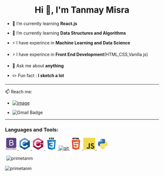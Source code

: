 <h1 align="center">Hi 👋, I'm Tanmay Misra</h1>

- 🔭 I’m currently learning **React.js**

- 🔭 I’m currently learning **Data Structures and Algorithms**

- ⚡ I have experince in **Machine Learning and Data Science**
- ⚡ I have experince in **Front End Development**(HTML,CSS,Vanilla js)

- 💬 Ask me about **anything**

- ✏️ Fun fact : **I sketch a lot**

---

 📫 Reach me: <br>
- <a href = "https://www.linkedin.com/in/tanmay-misra/">![image](https://user-images.githubusercontent.com/55577276/120760717-11a51400-c532-11eb-84d7-1f0964849d1e.png)</a>

- ![Gmail Badge](https://img.shields.io/badge/-Gmail-c14438?style=flat-square&logo=Gmail&logoColor=white&link=mailto:tanmaymisra6199@gmail.com)


---


<h3 align="left">Languages and Tools:</h3>
<p align="left"> <a href="https://getbootstrap.com" target="_blank"> <img src="https://raw.githubusercontent.com/devicons/devicon/master/icons/bootstrap/bootstrap-plain-wordmark.svg" alt="bootstrap" width="40" height="40"/> </a> <a href="https://www.cprogramming.com/" target="_blank"> <img src="https://raw.githubusercontent.com/devicons/devicon/master/icons/c/c-original.svg" alt="c" width="40" height="40"/> </a> <a href="https://www.w3schools.com/cpp/" target="_blank"> <img src="https://raw.githubusercontent.com/devicons/devicon/master/icons/cplusplus/cplusplus-original.svg" alt="cplusplus" width="40" height="40"/> </a> <a href="https://www.w3schools.com/css/" target="_blank"> <img src="https://raw.githubusercontent.com/devicons/devicon/master/icons/css3/css3-original-wordmark.svg" alt="css3" width="40" height="40"/> </a> <a href="https://git-scm.com/" target="_blank"> <img src="https://www.vectorlogo.zone/logos/git-scm/git-scm-icon.svg" alt="git" width="40" height="40"/> </a> <a href="https://www.w3.org/html/" target="_blank"> <img src="https://raw.githubusercontent.com/devicons/devicon/master/icons/html5/html5-original-wordmark.svg" alt="html5" width="40" height="40"/> </a> <a href="https://developer.mozilla.org/en-US/docs/Web/JavaScript" target="_blank"> <img src="https://raw.githubusercontent.com/devicons/devicon/master/icons/javascript/javascript-original.svg" alt="javascript" width="40" height="40"/> </a> <a href="https://www.python.org" target="_blank"> <img src="https://raw.githubusercontent.com/devicons/devicon/master/icons/python/python-original.svg" alt="python" width="40" height="40"/> </a> </p>

<p>&nbsp;<img align="center" src="https://github-readme-stats.vercel.app/api?username=primetanm&show_icons=true&locale=en" alt="primetanm" /></p>

<p><img align="center" src="https://github-readme-streak-stats.herokuapp.com/?user=primetanm&" alt="primetanm" /></p>

